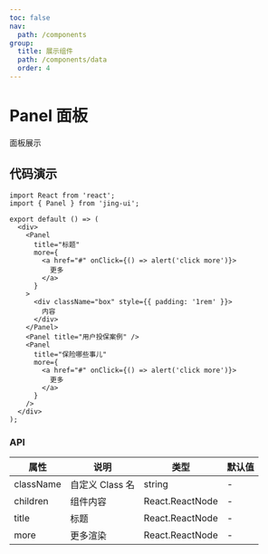 ```yaml
---
toc: false
nav:
  path: /components
group:
  title: 展示组件
  path: /components/data
  order: 4
---
```


# Panel 面板

面板展示

## 代码演示

```tsx
import React from 'react';
import { Panel } from 'jing-ui';

export default () => (
  <div>
    <Panel
      title="标题"
      more={
        <a href="#" onClick={() => alert('click more')}>
          更多
        </a>
      }
    >
      <div className="box" style={{ padding: '1rem' }}>
        内容
      </div>
    </Panel>
    <Panel title="用户投保案例" />
    <Panel
      title="保险哪些事儿"
      more={
        <a href="#" onClick={() => alert('click more')}>
          更多
        </a>
      }
    />
  </div>
);
```

### API

| 属性      | 说明            | 类型            | 默认值 |
| --------- | --------------- | --------------- | ------ |
| className | 自定义 Class 名 | string          | -      |
| children  | 组件内容        | React.ReactNode | -      |
| title     | 标题            | React.ReactNode | -      |
| more      | 更多渲染        | React.ReactNode | -      |
